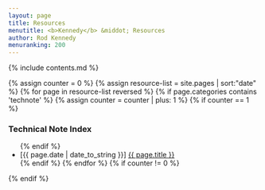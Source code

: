```yaml
---
layout: page
title: Resources
menutitle: <b>Kennedy</b> &middot; Resources
author: Rod Kennedy
menuranking: 200
---
```


{% include contents.md %}

{% assign counter = 0 %}
{% assign resource-list = site.pages | sort:"date" %}
{% for page in resource-list reversed %}
	{% if page.categories contains 'technote' %}
		{% assign counter = counter | plus: 1 %}
		{% if counter == 1 %}
### Technical Note Index
<ul>
		{% endif %}
		<li>[{{ page.date | date_to_string }}] <a href="{{ page.url }}">{{ page.title }}</a></li>
	{% endif %}
{% endfor %}
{% if counter != 0 %}
</ul>
{% endif %}
